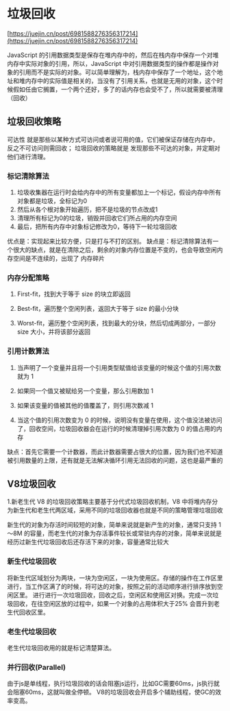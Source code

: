 # 垃圾回收
[https://juejin.cn/post/6981588276356317214](https://juejin.cn/post/6981588276356317214)

JavaScript 的引用数据类型是保存在堆内存中的，然后在栈内存中保存一个对堆内存中实际对象的引用，所以，JavaScript 中对引用数据类型的操作都是操作对象的引用而不是实际的对象。可以简单理解为，栈内存中保存了一个地址，这个地址和堆内存中的实际值是相关的，当没有了引用关系，也就是无用的对象，这个时候假如任由它搁置，一个两个还好，多了的话内存也会受不了，所以就需要被清理（回收）

## 垃圾回收策略
可达性 就是那些以某种方式可访问或者说可用的值，它们被保证存储在内存中，反之不可访问则需回收；
垃圾回收的策略就是 发现那些不可达的对象，并定期对他们进行清理。

### 标记清除算法
1. 垃圾收集器在运行时会给内存中的所有变量都加上一个标记，假设内存中所有对象都是垃圾，全标记为0
2. 然后从各个根对象开始遍历，把不是垃圾的节点改成1
3. 清理所有标记为0的垃圾，销毁并回收它们所占用的内存空间
4. 最后，把所有内存中对象标记修改为0，等待下一轮垃圾回收

优点是：实现起来比较方便，只是打与不打的区别。
缺点是：标记清除算法有一个很大的缺点，就是在清除之后，剩余的对象内存位置是不变的，也会导致空闲内存空间是不连续的，出现了 内存碎片

### 内存分配策略

1. First-fit，找到大于等于 size 的块立即返回

2. Best-fit，遍历整个空闲列表，返回大于等于 size 的最小分块

3. Worst-fit，遍历整个空闲列表，找到最大的分块，然后切成两部分，一部分 size 大小，并将该部分返回

### 引用计数算法

1. 当声明了一个变量并且将一个引用类型赋值给该变量的时候这个值的引用次数就为 1

2. 如果同一个值又被赋给另一个变量，那么引用数加 1

3. 如果该变量的值被其他的值覆盖了，则引用次数减 1

4. 当这个值的引用次数变为 0 的时候，说明没有变量在使用，这个值没法被访问了，回收空间，垃圾回收器会在运行的时候清理掉引用次数为 0 的值占用的内存

缺点：首先它需要一个计数器，而此计数器需要占很大的位置，因为我们也不知道被引用数量的上限，还有就是无法解决循环引用无法回收的问题，这也是最严重的


## V8垃圾回收


1.新老生代 V8 的垃圾回收策略主要基于分代式垃圾回收机制，V8 中将堆内存分为新生代和老生代两区域，采用不同的垃圾回收器也就是不同的策略管理垃圾回收

新生代的对象为存活时间较短的对象，简单来说就是新产生的对象，通常只支持 1～8M 的容量，而老生代的对象为存活事件较长或常驻内存的对象，简单来说就是经历过新生代垃圾回收后还存活下来的对象，容量通常比较大

### 新生代垃圾回收

将新生代区域划分为两块，一块为空闲区，一块为使用区。存储的操作在工作区里进行，当工作区满了的时候，将可达的对象，按照之前的活动顺序进行排序放到空闲区里。
进行进行一次垃圾回收，回收之后，空闲区和使用区对换。完成一次垃圾回收，在往空闲区放的过程中，如果一个对象的占用体积大于25% 会晋升到老生代回收区里。

### 老生代垃圾回收

老生代垃圾回收用的就是标记清楚算法。


### 并行回收(Parallel)

由于js是单线程，执行垃圾回收的话会阻塞js运行，比如GC需要60ms，js执行就会阻塞60ms，这就叫做全停顿。
V8的垃圾回收会开启多个辅助线程，使GC的效率变高。
